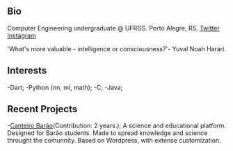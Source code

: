 ## Bio

Computer Engineering undergraduate @ UFRGS.
Porto Alegre, RS.
[Twitter](https://twitter.com/naosoutiago)
[Instagram]()


'What's more valuable - intelligence or consciousness?'- Yuval Noah Harari.

## Interests

-Dart;
-Python (nn, ml, math);
-C;
-Java;

## Recent Projects

-[Canteiro Barão](canteirobarao.com.br)(Contribution: 2 years.);
  A science and educational platform. Designed for Barão students. Made to spread knowledge and science throught the comunnity.
  Based on Wordpress, with extense customization.
